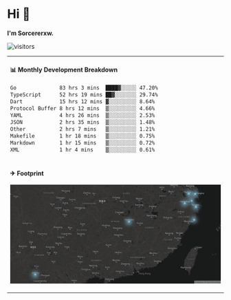 # Hi 👋

**I'm Sorcererxw.**

![visitors](https://visitor-badge.glitch.me/badge?page_id=sorcererxw.sorcererx)

<table width="800px">
<tr>
<td valign="top" width="50%">

#### 📊 Monthly Development Breakdown

<!--START_SECTION:waka-->
```text
Go              83 hrs 3 mins  ████▓░░░░░ 47.20%
TypeScript      52 hrs 19 mins ██▓░░░░░░░ 29.74%
Dart            15 hrs 12 mins ▓░░░░░░░░░ 8.64%
Protocol Buffer 8 hrs 12 mins  ▒░░░░░░░░░ 4.66%
YAML            4 hrs 26 mins  ▒░░░░░░░░░ 2.53%
JSON            2 hrs 35 mins  ▒░░░░░░░░░ 1.48%
Other           2 hrs 7 mins   ▒░░░░░░░░░ 1.21%
Makefile        1 hr 18 mins   ▒░░░░░░░░░ 0.75%
Markdown        1 hr 15 mins   ▒░░░░░░░░░ 0.72%
XML             1 hr 4 mins    ▒░░░░░░░░░ 0.61%
```
<!--END_SECTION:waka-->

</tr>
<tr>
<td colspan="2">

#### ✈ Footprint

![footprint](./footprint.png)

</td>
</tr>
</table>


